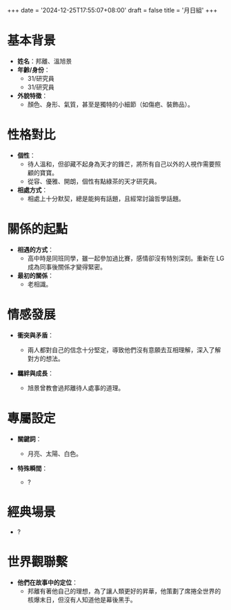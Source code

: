 +++
date = '2024-12-25T17:55:07+08:00'
draft = false
title = '月日組'
+++


# 基本背景
- **姓名**：邦離、溫旭景
- **年齡/身份**：
  - 31/研究員
  - 31/研究員
- **外貌特徵**：
  - 顏色、身形、氣質，甚至是獨特的小細節（如傷疤、裝飾品）。

# 性格對比
- **個性**：
  - 待人溫和，但卻藏不起身為天才的鋒芒，將所有自己以外的人視作需要照顧的寶寶。
  - 從容、優雅、開朗，個性有點綠茶的天才研究員。
- **相處方式**：
  - 相處上十分默契，總是能夠有話題，且經常討論哲學話題。

# 關係的起點
- **相遇的方式**：
  - 高中時是同班同學，雖一起參加過比賽，感情卻沒有特別深刻。重新在 LG 成為同事後關係才變得緊密。
- **最初的關係**：
  - 老相識。

# 情感發展
- **衝突與矛盾**：
  - 兩人都對自己的信念十分堅定，導致他們沒有意願去互相理解，深入了解對方的想法。

- **羈絆與成長**：
  - 旭景曾教會過邦離待人處事的道理。

# 專屬設定
- **關鍵詞**：

  - 月亮、太陽、白色。
- **特殊瞬間**：
  - ?

# 經典場景
- ?

# 世界觀聯繫
- **他們在故事中的定位**：
  - 邦離有著他自己的理想，為了讓人類更好的昇華，他策劃了席捲全世界的核爆末日，但沒有人知道他是幕後黑手。
